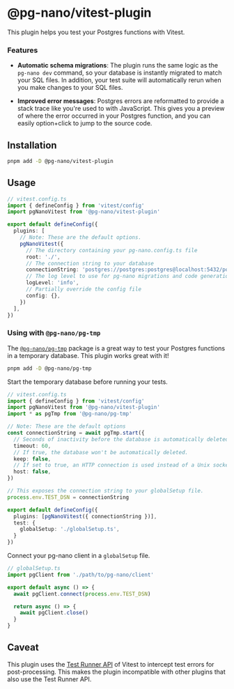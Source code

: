 # @pg-nano/vitest-plugin

This plugin helps you test your Postgres functions with Vitest.

### Features

- **Automatic schema migrations**: The plugin runs the same logic as the `pg-nano dev` command, so your database is instantly migrated to match your SQL files. In addition, your test suite will automatically rerun when you make changes to your SQL files.

- **Improved error messages**: Postgres errors are reformatted to provide a stack trace like you're used to with JavaScript. This gives you a preview of where the error occurred in your Postgres function, and you can easily option+click to jump to the source code.

## Installation

```bash
pnpm add -D @pg-nano/vitest-plugin
```

## Usage

```ts
// vitest.config.ts
import { defineConfig } from 'vitest/config'
import pgNanoVitest from '@pg-nano/vitest-plugin'

export default defineConfig({
  plugins: [
    // Note: These are the default options.
    pgNanoVitest({
      // The directory containing your pg-nano.config.ts file
      root: './',
      // The connection string to your database
      connectionString: 'postgres://postgres:postgres@localhost:5432/postgres',
      // The log level to use for pg-nano migrations and code generation
      logLevel: 'info',
      // Partially override the config file
      config: {},
    })
  ],
})
```

### Using with `@pg-nano/pg-tmp`

The [`@pg-nano/pg-tmp`](https://github.com/pg-nano/pg-tmp) package is a great way to test your Postgres functions in a temporary database. This plugin works great with it!

```bash
pnpm add -D @pg-nano/pg-tmp
```

Start the temporary database before running your tests.

```ts
// vitest.config.ts
import { defineConfig } from 'vitest/config'
import pgNanoVitest from '@pg-nano/vitest-plugin'
import * as pgTmp from '@pg-nano/pg-tmp'

// Note: These are the default options
const connectionString = await pgTmp.start({
  // Seconds of inactivity before the database is automatically deleted.
  timeout: 60,
  // If true, the database won't be automatically deleted.
  keep: false,
  // If set to true, an HTTP connection is used instead of a Unix socket.
  host: false,
})

// This exposes the connection string to your globalSetup file.
process.env.TEST_DSN = connectionString

export default defineConfig({
  plugins: [pgNanoVitest({ connectionString })],
  test: {
    globalSetup: './globalSetup.ts',
  }
})
```

Connect your pg-nano client in a `globalSetup` file.

```ts
// globalSetup.ts
import pgClient from './path/to/pg-nano/client'

export default async () => {
  await pgClient.connect(process.env.TEST_DSN)

  return async () => {
    await pgClient.close()
  }
}
```

## Caveat

This plugin uses the [Test Runner API](https://vitest.dev/advanced/runner.html) of Vitest to intercept test errors for post-processing. This makes the plugin incompatible with other plugins that also use the Test Runner API.
